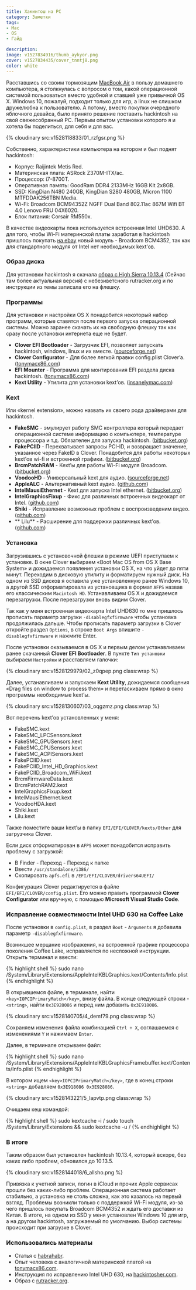```yaml
---
title: Хакинтош на PC
category: Заметки
tags:
- Mac
- OS
- Гайд

description: 
image: v1527834916/thumb_aykyor.png
cover: v1527834435/cover_tnntj8.png
color: white
---
```


Расставшись со своим тормозящим [MacBook Air][1] в пользу домашнего компьютера, я столкнулась с вопросом о том, какой операционной системой пользоваться вместо удобной и ставшей уже привычной OS X. Windows 10, пожалуй, подходит только для игр, а linux не слишком дружелюбна к пользователю. А потому, вместо покупки очередного яблочного девайса, было принято решение поставить hackintosh на свой свежесобранный PC. Первым опытом установки которого я и хотела бы поделиться, для себя и для вас.
<!-- more -->

{% cloudinary src:v1528118833/01_rzfgsr.png %}

Собственно, характеристики компьютера на котором и был поднят hackintosh:

- Корпус: Raijintek Metis Red.
- Материнская плата: ASRock Z370M-ITX/ac.
- Процессор: i7-8700T.
- Оперативная память: GoodRam DDR4 2133MHz 16GB Kit 2x8GB.
- SSD: KingDian N480 240GB, KingDian S280 480GB, Micron 1100 MTFDDAK256TBN Media.
- Wi-Fi: Broadcom BCM94352Z NGFF Dual Band 802.11ac 867M Wifi BT 4.0 Lenovo FRU 04X6020.
- Блок питания: Corsair RM550x.

В качестве видеокарты пока используется встроенная Intel UHD630. А для того, чтобы Wi-Fi материнской платы заработал в hackintosh пришлось покупать [на ebay][2] новый модуль - Broadcom BCM4352, так как для стандартного модуля от Intel нет необходимых kext’ов.

### Образ диска

Для установки hackintosh я скачала [образ с High Sierra 10.13.4][3] (Сейчас там более актуальная версия) с небезиветсного rutracker.org и по инструкции из темы записала его на флешку.

### Программы

Для установки и настройки OS X понадобится некоторый набор программ, которые ставятся после первого запуска операционной системы. Можно заранее скачать их на свободную флешку так как сразу после установки интернета еще не будет.

- **Clover EFI Bootloader** - Загрузчик EFI, позволяет запускать hackintosh, windows, linux и их вместе. ([sourceforge.net][4])
- **Clover Configurator** - Для более легкой правки config.plist Clover’a. ([tonymacx86.com][5])
- **EFI Mounter** - Программа для монтирования EFI раздела диска hackintosh. ([tonymacx86.com][6])
- **Kext Utility** - Утилита для установки kext’ов. ([insanelymac.com][7])

### Kext

Или «kernel extension», можно назвать их своего рода драйверами для hackintosh.

- **FakeSMC** - эмулирует работу SMC контроллера который передает операционной системе информацию о компьютере, температуре процессора и т.д. Обязателен для запуска hackintosh. ([bitbucket.org][8])
- **FakePCIID** - Перехватывает запросы PCI-ID, и возвращает значение, указанное через FakeID в Clover. Понадобится для работы некоторых kext’ов wi-fi и встроенной графики. ([bitbucket.org][9])
- **BrcmPatchRAM** - Kext’ы для работы Wi-Fi модуля Broadcom. ([bitbucket.org][10])
- **VoodooHD** - Универсальный kext для аудио. ([sourceforge.net][11])
- **AppleALC** - Альтернативный kext аудио. ([github.com][12])
- **IntelMausiEthernet** - Kext для запуска Intel ethernet. ([bitbucket.org][13])
- **IntelGraphicsFixup** - Фикс для различных встроенных видеокарт от Intel. ([github.com][14])
- **Shiki** - Исправление возможных проблем с воспроизведеним видео. ([github.com][15])
- ** Lilu** - Расширение для поддержки различных kext’ов. ([github.com][16])

### Установка

Загрузившись с установочной флешки в режиме UEFI приступаем к установке. В окне Clover выбираем «Boot Mac OS from OS X Base System» и дожидаемся появления установки OS X, на что уйдет до пяти минут. Переходим в дисковую утилиту и форматируем нужный диск. На одном из SSD дисков я оставила уже установленную ранее Windows 10, а другой SSD отформатировала из установщика в формат `AFPS` назвав его классическим `Macintosh HD`. Устанавливаем OS X и дожидаемся перезагрузки. После перезагрузки вновь видим Clover.

Так как у меня встроенная видеокарта Intel UHD630 то мне пришлось прописать параметр загрузки `-disablegfxfirmware` чтобы установка продолжилась дальше. Чтобы прописать параметр загрузки в Clover откройте раздел `Options`, в строке `Boot Args` впишите `-disablegfxfirmware` и нажмите Enter.

После установки оказываемся в OS X и первым делом устанавливаем ранее скачанный **Clover EFI Bootloader**. В пункте `Тип установки` выбираем `Настройки` и расставляем галочки:

{% cloudinary src:v1528129979/02_z0qpep.png class:wrap %}

Далее, устанавливаем и запускаем **Kext Utility**, дожидаемся сообщения «Drag files on window to process them» и перетаскиваем прямо в окно программы необходимые kext’ы.

{% cloudinary src:v1528130607/03_oqgzmz.png class:wrap %}

Вот перечень kext’ов установленных у меня:

- FakeSMC.kext
- FakeSMC_LPCSensors.kext
- FakeSMC_GPUSensors.kext
- FakeSMC_CPUSensors.kext
- FakeSMC_ACPISensors.kext
- FakePCIID.kext
- FakePCIID_Intel_HD_Graphics.kext
- FakePCIID_Broadcom_WiFi.kext
- BrcmFirmwareData.kext
- BrcmPatchRAM2.kext
- IntelGraphicsFixup.kext
- IntelMausiEthernet.kext
- VoodooHDA.kext
- Shiki.kext
- Lilu.kext

Также поместите ваши kext’ы в папку `EFI/EFI/CLOVER/kexts/Other` для загрузчика Clover.

Если диск отформатирован в `AFPS` может понадобится исправить проблему с загрузкой:
- В Finder - Переход - Переход к папке
- Ввести `/usr/standalone/i386/`
- Скопировать `apfs.efi` в `/EFI/EFI/CLOVER/drivers64UEFI/`

Конфигурация Clover редактируется в файле `EFI/EFI/CLOVER/config.plist`. Его можно править программой **Clover Configurator** или вручную, с помощью **Microsoft Visual Studio Code**.

### Исправление совместимости Intel UHD 630 на Coffee Lake

После установки в `config.plist`, в раздел `Boot` - `Arguments` я добавила параметр `-disablegfxfirmware`.

Возникшее мерцание изображения, на встроенной графике процессора поколения Coffee Lake, исправляется по несложной инструкции. Открыть терминал и ввести:

{% highlight shell %}
sudo nano /System/Library/Extensions/AppleIntelKBLGraphics.kext/Contents/Info.plist
{% endhighlight %}

В открывшемся файле, в терминале, найти `<key>IOPCIPrimaryMatch</key>`, внизу файла. В конце следующей строки - `<string>`, найти `0x3E928086` и перед ним добавить `0x3E918086`.

{% cloudinary src:v1528140705/4_demf79.png class:wrap %}

Сохраняем изменения файла комбинацией `Ctrl + X`, соглашаемся с изменениями `Y` и нажимаем `Enter`.

Далее, в терминале открываем файл:

{% highlight shell %}
sudo nano /System/Library/Extensions/AppleIntelKBLGraphicsFramebuffer.kext/Contents/Info.plist
{% endhighlight %}

В котором ищем `<key>IOPCIPrimaryMatch</key>`, где в конец строки `<string>` добавляем `0x3E918086 0x3E928086`.

{% cloudinary src:v1528143221/5_lapvtp.png class:wrap %}

Очищаем кеш командой:

{% highlight shell %}
sudo kextcache -i /
sudo touch /System/Library/Extensions && sudo kextcache -u /
{% endhighlight %}

### В итоге

Таким образом был установлен hackintosh 10.13.4, который вскоре, без каких либо проблем, обновился до 10.13.5.

{% cloudinary src:v1528144018/6_allsho.png %}

Привязка к учетной записи, логин в iCloud и прочих Apple сервисах прошли без каких-либо проблем. Операционная система работает стабильно, а установка не столь сложна, как это казалось на первый взгляд. Проблемы возникли только с поддержкой Wi-Fi модуля, из-за чего пришлось покупать Broadcom BCM4352 и ждать его доставки из Китая. В итоге, на одном из SSD у меня установлен Windows 10 для игр, а на другом hackintosh, загружаемый по умолчанию. Выбор системы происходит при загрузке в Clover.

### Использовались материалы

- Статья с [habrahabr][17].
- Опыт человека с аналогичной материнской платой на [tonymacx86.com][18].
- Инструкция по исправлению Intel UHD 630, на [hackintosher.com][19].
- Образ с [rutracker.org][20].

[1]:	/blog/znakomstvo-s-mac/
[2]:	https://www.ebay.com/itm/Broadcom-BCM94352Z-NGFF-Dual-Band-802-11ac-867M-Wifi-BT-4-0-Lenovo-FRU-04X6020/191855727748?ssPageName=STRK:MEBIDX:IT&_trksid=p2060353.m2749.l2649
[3]:	https://rutracker.org/forum/viewtopic.php?t=5413589
[4]:	https://sourceforge.net/projects/cloverefiboot/
[5]:	https://www.tonymacx86.com/resources/clover-configurator.335/
[6]:	https://www.tonymacx86.com/resources/efi-mounter-v3.280/
[7]:	https://www.insanelymac.com/forum/topic/140647-latest-kext-utility-macos-sierra-super-speed-edition/
[8]:	https://bitbucket.org/RehabMan/os-x-fakesmc-kozlek/downloads/
[9]:	https://bitbucket.org/RehabMan/os-x-fake-pci-id/downloads/
[10]:	https://bitbucket.org/RehabMan/os-x-brcmpatchram/downloads/
[11]:	https://sourceforge.net/projects/voodoohda/files/latest/download
[12]:	https://github.com/vit9696/AppleALC/releases
[13]:	https://bitbucket.org/RehabMan/os-x-intel-network/downloads/
[14]:	https://github.com/lvs1974/IntelGraphicsFixup/releases
[15]:	https://github.com/vit9696/Shiki/releases
[16]:	https://github.com/vit9696/Lilu/releases
[17]:	https://habr.com/post/318448/
[18]:	https://www.tonymacx86.com/threads/eriks-tiny-but-mighty-htpc-asrock-z370m-itx-ac-i5-8400-uhd-630-graphics-high-sierra.239157/
[19]:	https://hackintosher.com/forums/thread/coffee-lake-uhd-630-graphics-framebuffer-injection-0x3e918086-0x3e928086-for-high-sierra.210/
[20]:	https://rutracker.org/forum/viewtopic.php?t=5413589